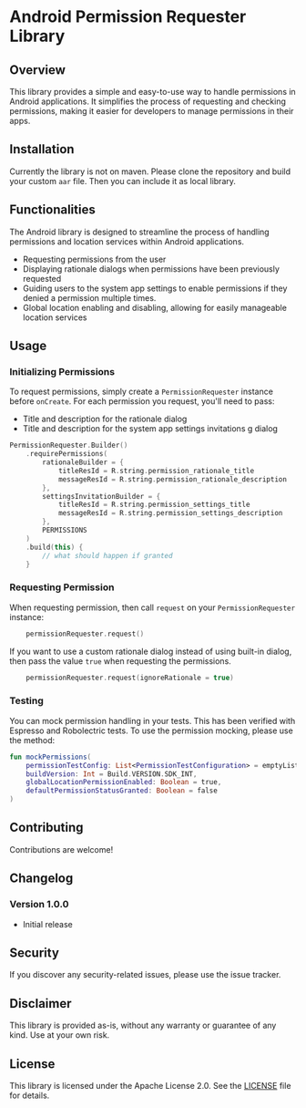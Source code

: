 # Android Permission Requester Library

## Overview

This library provides a simple and easy-to-use way to handle permissions in Android applications. It
simplifies the process of requesting and checking permissions, making it easier for developers to
manage permissions in their apps.

## Installation

Currently the library is not on maven. Please clone the repository and build your custom `aar` file.
Then you can include it as local library.

## Functionalities

The Android library is designed to streamline the process of handling permissions and location
services within Android applications.
- Requesting permissions from the user
- Displaying rationale dialogs when permissions have been previously requested
- Guiding users to the system app settings to enable permissions if they denied a permission multiple times.
- Global location enabling and disabling, allowing for easily manageable location services

## Usage

### Initializing Permissions

To request permissions, simply create a `PermissionRequester` instance before `onCreate`. For each
permission you request, you'll need to pass:

- Title and description for the rationale dialog
- Title and description for the system app settings invitations g dialog

```kotlin 
PermissionRequester.Builder()
    .requirePermissions(
        rationaleBuilder = {
            titleResId = R.string.permission_rationale_title
            messageResId = R.string.permission_rationale_description
        },
        settingsInvitationBuilder = {
            titleResId = R.string.permission_settings_title
            messageResId = R.string.permission_settings_description
        },
        PERMISSIONS
    )
    .build(this) {
        // what should happen if granted
    }
```

### Requesting Permission

When requesting permission, then call `request` on your `PermissionRequester` instance:

```kotlin 
    permissionRequester.request()
```

If you want to use a custom rationale dialog instead of using built-in dialog,
then pass the value `true` when requesting the permissions.

```kotlin 
    permissionRequester.request(ignoreRationale = true)
```

### Testing

You can mock permission handling in your tests. This has been verified with Espresso and Robolectric
tests.
To use the permission mocking, please use the method:

```kotlin
fun mockPermissions(
    permissionTestConfig: List<PermissionTestConfiguration> = emptyList(),
    buildVersion: Int = Build.VERSION.SDK_INT,
    globalLocationPermissionEnabled: Boolean = true,
    defaultPermissionStatusGranted: Boolean = false
) 
```

## Contributing

Contributions are welcome!

## Changelog

### Version 1.0.0

- Initial release

## Security

If you discover any security-related issues, please use the issue tracker.

## Disclaimer

This library is provided as-is, without any warranty or guarantee of any kind. Use at your own risk.

## License

This library is licensed under the Apache License 2.0. See the [LICENSE](LICENSE) file for details.
